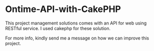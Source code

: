 Ontime-API-with-CakePHP
=======================

This project management solutions comes with an API for web using RESTful service. I used cakephp for these solution.

For more info, kindly send me a message on how we can improve this project.
